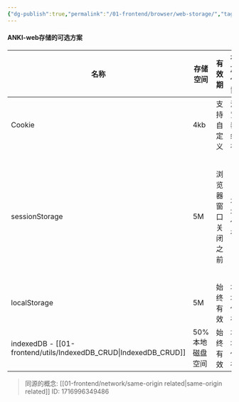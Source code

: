 ```yaml
---
{"dg-publish":true,"permalink":"/01-frontend/browser/web-storage/","tags":["browser","cache","frontend"],"created":"2024-06-07T16:01:17.000+08:00","updated":"2024-06-07T16:02:11.000+08:00"}
---
```



#### ANKI-web存储的可选方案

| 名称                                          | 存储空间      | 有效期       | **存放位置** | 作用域                    |
| ------------------------------------------- | --------- | --------- | -------- | ---------------------- |
| Cookie                                      | 4kb       | 支持自定义     | 浏览器缓存    | 同源限制                   |
| sessionStorage                              | 5M        | 浏览器窗口关闭之前 | 本地保存     | ==即使同源，不同的浏览器窗口中也不共享== |
| localStorage                                | 5M        | 始终有效      | 本地保存     | 同源限制                   |
| indexedDB - [[01-frontend/utils/IndexedDB_CRUD\|IndexedDB_CRUD]] | 50%本地磁盘空间 | 始终有效      | 本地保存     | 同源限制                   |
> 同源的概念: [[01-frontend/network/same-origin related\|same-origin related]]
ID: 1716996349486



